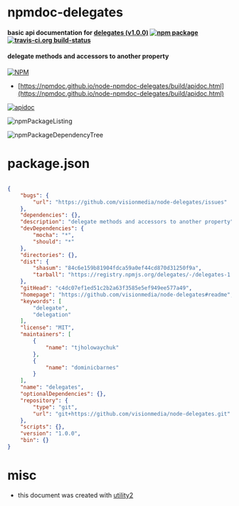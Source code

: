 # npmdoc-delegates

#### basic api documentation for  [delegates (v1.0.0)](https://github.com/visionmedia/node-delegates#readme)  [![npm package](https://img.shields.io/npm/v/npmdoc-delegates.svg?style=flat-square)](https://www.npmjs.org/package/npmdoc-delegates) [![travis-ci.org build-status](https://api.travis-ci.org/npmdoc/node-npmdoc-delegates.svg)](https://travis-ci.org/npmdoc/node-npmdoc-delegates)

#### delegate methods and accessors to another property

[![NPM](https://nodei.co/npm/delegates.png?downloads=true&downloadRank=true&stars=true)](https://www.npmjs.com/package/delegates)

- [https://npmdoc.github.io/node-npmdoc-delegates/build/apidoc.html](https://npmdoc.github.io/node-npmdoc-delegates/build/apidoc.html)

[![apidoc](https://npmdoc.github.io/node-npmdoc-delegates/build/screenCapture.buildCi.browser.%252Ftmp%252Fbuild%252Fapidoc.html.png)](https://npmdoc.github.io/node-npmdoc-delegates/build/apidoc.html)

![npmPackageListing](https://npmdoc.github.io/node-npmdoc-delegates/build/screenCapture.npmPackageListing.svg)

![npmPackageDependencyTree](https://npmdoc.github.io/node-npmdoc-delegates/build/screenCapture.npmPackageDependencyTree.svg)



# package.json

```json

{
    "bugs": {
        "url": "https://github.com/visionmedia/node-delegates/issues"
    },
    "dependencies": {},
    "description": "delegate methods and accessors to another property",
    "devDependencies": {
        "mocha": "*",
        "should": "*"
    },
    "directories": {},
    "dist": {
        "shasum": "84c6e159b81904fdca59a0ef44cd870d31250f9a",
        "tarball": "https://registry.npmjs.org/delegates/-/delegates-1.0.0.tgz"
    },
    "gitHead": "c4dc07ef1ed51c2b2a63f3585e5ef949ee577a49",
    "homepage": "https://github.com/visionmedia/node-delegates#readme",
    "keywords": [
        "delegate",
        "delegation"
    ],
    "license": "MIT",
    "maintainers": [
        {
            "name": "tjholowaychuk"
        },
        {
            "name": "dominicbarnes"
        }
    ],
    "name": "delegates",
    "optionalDependencies": {},
    "repository": {
        "type": "git",
        "url": "git+https://github.com/visionmedia/node-delegates.git"
    },
    "scripts": {},
    "version": "1.0.0",
    "bin": {}
}
```



# misc
- this document was created with [utility2](https://github.com/kaizhu256/node-utility2)
